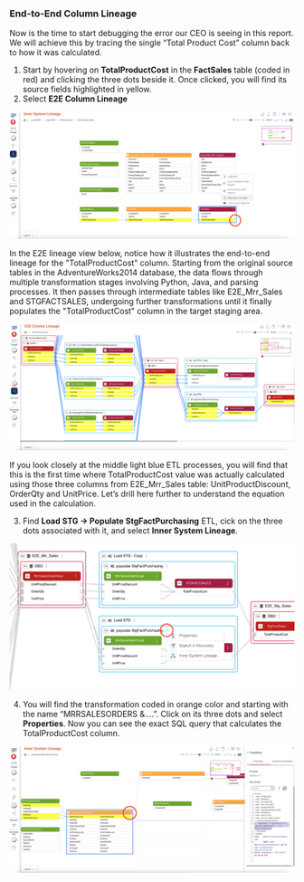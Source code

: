 ### End-to-End Column Lineage

Now is the time to start debugging the error our CEO is seeing in this report. We will achieve this by tracing the single “Total Product Cost” column back to how it was calculated.

1. Start by hovering on **TotalProductCost** in the **FactSales** table (coded in red) and clicking the three dots beside it. Once clicked, you will find its source fields highlighted in yellow.
2. Select **E2E Column Lineage**

![Top Product Sales Inner System Lineage](./images/top-product-sales-inner-system-lineage.png)

In the E2E lineage view below, notice how it illustrates the end-to-end lineage for the "TotalProductCost" column. Starting from the original source tables in the AdventureWorks2014 database, the data flows through multiple transformation stages involving Python, Java, and parsing processes. It then passes through intermediate tables like E2E_Mrr_Sales and STGFACTSALES, undergoing further transformations until it finally populates the "TotalProductCost" column in the target staging area.

![Top Product Sales](./images/e2e-col-lineage.png)

If you look closely at the middle light blue ETL processes, you will find that this is the first time where TotalProductCost value was actually calculated using those three columns from E2E_Mrr_Sales table: UnitProductDiscount, OrderQty and UnitPrice. Let’s drill here further to understand the equation used in the calculation.

3. Find **Load STG → Populate StgFactPurchasing** ETL, cick on the three dots associated with it, and select **Inner System Lineage**.

![E2E ETL](./images/e2e-etl.png)

4. You will find the transformation coded in orange color and starting with the name “MRRSALESORDERS &....”. Click on its three dots and select **Properties**. Now you can see the exact SQL query that calculates the TotalProductCost column.

![E2E ETL](./images/e2e-etl-inner.png)